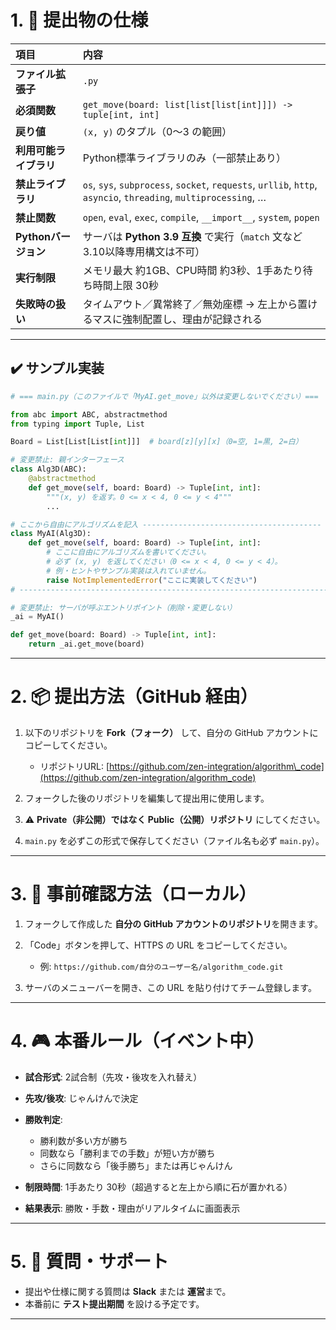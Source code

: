 # 1. 🔧 提出物の仕様

| 項目              | 内容                                                                                                              |
| :-------------- | :-------------------------------------------------------------------------------------------------------------- |
| **ファイル拡張子**     | `.py`                                                                                                           |
| **必須関数**        | `get_move(board: list[list[list[int]]]) -> tuple[int, int]`                                                     |
| **戻り値**         | `(x, y)` のタプル（0〜3 の範囲）                                                                                          |
| **利用可能ライブラリ**   | Python標準ライブラリのみ（一部禁止あり）                                                                                         |
| **禁止ライブラリ**     | `os`, `sys`, `subprocess`, `socket`, `requests`, `urllib`, `http`, `asyncio`, `threading`, `multiprocessing`, … |
| **禁止関数**        | `open`, `eval`, `exec`, `compile`, `__import__`, `system`, `popen`                                              |
| **Pythonバージョン** | サーバは **Python 3.9 互換** で実行（`match` 文など3.10以降専用構文は不可）                                                            |
| **実行制限**        | メモリ最大 約1GB、CPU時間 約3秒、1手あたり待ち時間上限 30秒                                                                            |
| **失敗時の扱い**      | タイムアウト／異常終了／無効座標 → 左上から置けるマスに強制配置し、理由が記録される                                                                     |

---

## ✔️ サンプル実装

```python
# === main.py（このファイルで「MyAI.get_move」以外は変更しないでください）===

from abc import ABC, abstractmethod
from typing import Tuple, List

Board = List[List[List[int]]]  # board[z][y][x]（0=空, 1=黒, 2=白）

# 変更禁止: 親インターフェース
class Alg3D(ABC):
    @abstractmethod
    def get_move(self, board: Board) -> Tuple[int, int]:
        """(x, y) を返す。0 <= x < 4, 0 <= y < 4"""
        ...

# ここから自由にアルゴリズムを記入 ----------------------------------------
class MyAI(Alg3D):
    def get_move(self, board: Board) -> Tuple[int, int]:
        # ここに自由にアルゴリズムを書いてください。
        # 必ず (x, y) を返してください（0 <= x < 4, 0 <= y < 4）。
        # 例・ヒントやサンプル実装は入れていません。
        raise NotImplementedError("ここに実装してください")
# ----------------------------------------------------------------------

# 変更禁止: サーバが呼ぶエントリポイント（削除・変更しない）
_ai = MyAI()

def get_move(board: Board) -> Tuple[int, int]:
    return _ai.get_move(board)
```

---

# 2. 📦 提出方法（GitHub 経由）

1. 以下のリポジトリを **Fork（フォーク）** して、自分の GitHub アカウントにコピーしてください。

   * リポジトリURL: [https://github.com/zen-integration/algorithm\_code](https://github.com/zen-integration/algorithm_code)
2. フォークした後のリポジトリを編集して提出用に使用します。
3. ⚠️ **Private（非公開）ではなく Public（公開）リポジトリ** にしてください。
4. `main.py` を必ずこの形式で保存してください（ファイル名も必ず `main.py`）。

---

# 3. 🧪 事前確認方法（ローカル）

1. フォークして作成した **自分の GitHub アカウントのリポジトリ**を開きます。
2. 「Code」ボタンを押して、HTTPS の URL をコピーしてください。

   * 例: `https://github.com/自分のユーザー名/algorithm_code.git`
3. サーバのメニューバーを開き、この URL を貼り付けてチーム登録します。

---

# 4. 🎮 本番ルール（イベント中）

* **試合形式**: 2試合制（先攻・後攻を入れ替え）
* **先攻/後攻**: じゃんけんで決定
* **勝敗判定**:

  * 勝利数が多い方が勝ち
  * 同数なら「勝利までの手数」が短い方が勝ち
  * さらに同数なら「後手勝ち」または再じゃんけん
* **制限時間**: 1手あたり 30秒（超過すると左上から順に石が置かれる）
* **結果表示**: 勝敗・手数・理由がリアルタイムに画面表示

---

# 5. 💬 質問・サポート

* 提出や仕様に関する質問は **Slack** または **運営**まで。
* 本番前に **テスト提出期間** を設ける予定です。

---
